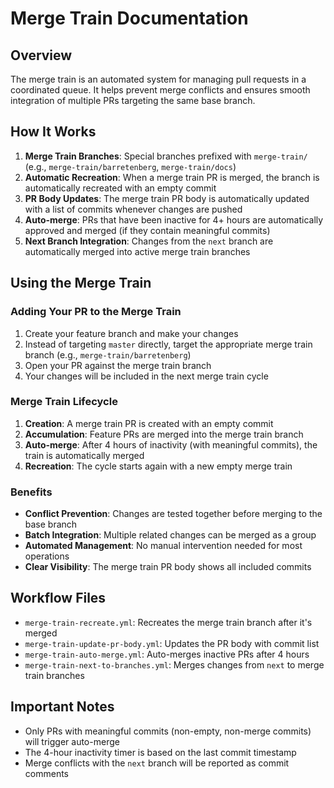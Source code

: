 # Merge Train Documentation

## Overview

The merge train is an automated system for managing pull requests in a coordinated queue. It helps prevent merge conflicts and ensures smooth integration of multiple PRs targeting the same base branch.

## How It Works

1. **Merge Train Branches**: Special branches prefixed with `merge-train/` (e.g., `merge-train/barretenberg`, `merge-train/docs`)
2. **Automatic Recreation**: When a merge train PR is merged, the branch is automatically recreated with an empty commit
3. **PR Body Updates**: The merge train PR body is automatically updated with a list of commits whenever changes are pushed
4. **Auto-merge**: PRs that have been inactive for 4+ hours are automatically approved and merged (if they contain meaningful commits)
5. **Next Branch Integration**: Changes from the `next` branch are automatically merged into active merge train branches

## Using the Merge Train

### Adding Your PR to the Merge Train

1. Create your feature branch and make your changes
2. Instead of targeting `master` directly, target the appropriate merge train branch (e.g., `merge-train/barretenberg`)
3. Open your PR against the merge train branch
4. Your changes will be included in the next merge train cycle

### Merge Train Lifecycle

1. **Creation**: A merge train PR is created with an empty commit
2. **Accumulation**: Feature PRs are merged into the merge train branch
3. **Auto-merge**: After 4 hours of inactivity (with meaningful commits), the train is automatically merged
4. **Recreation**: The cycle starts again with a new empty merge train

### Benefits

- **Conflict Prevention**: Changes are tested together before merging to the base branch
- **Batch Integration**: Multiple related changes can be merged as a group
- **Automated Management**: No manual intervention needed for most operations
- **Clear Visibility**: The merge train PR body shows all included commits

## Workflow Files

- `merge-train-recreate.yml`: Recreates the merge train branch after it's merged
- `merge-train-update-pr-body.yml`: Updates the PR body with commit list
- `merge-train-auto-merge.yml`: Auto-merges inactive PRs after 4 hours
- `merge-train-next-to-branches.yml`: Merges changes from `next` to merge train branches

## Important Notes

- Only PRs with meaningful commits (non-empty, non-merge commits) will trigger auto-merge
- The 4-hour inactivity timer is based on the last commit timestamp
- Merge conflicts with the `next` branch will be reported as commit comments